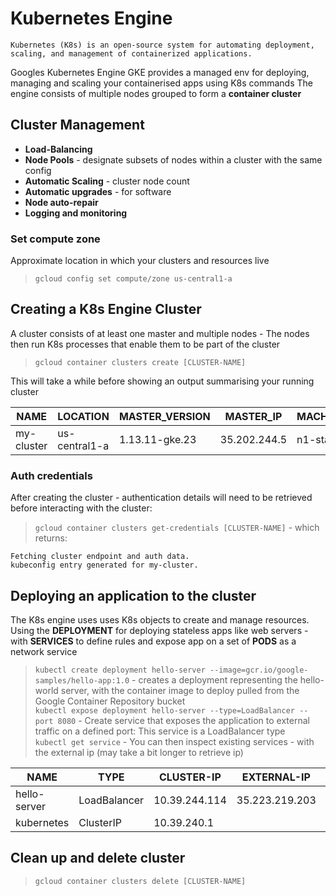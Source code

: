 # Kubernetes Engine

```
Kubernetes (K8s) is an open-source system for automating deployment, scaling, and management of containerized applications.
```
Googles Kubernetes Engine GKE provides a managed env for deploying, managing and scaling your containerised apps using K8s commands 
The engine consists of multiple nodes grouped to form a **container cluster**  

## Cluster Management
* **Load-Balancing**
* **Node Pools** - designate subsets of nodes within a cluster with the same config
* **Automatic Scaling** - cluster node count
* **Automatic upgrades** - for software
* **Node auto-repair**
* **Logging and monitoring**

### Set compute zone
Approximate location in which your clusters and resources live
> `gcloud config set compute/zone us-central1-a`  

## Creating a K8s Engine Cluster

A cluster consists of at least one master and multiple nodes - The nodes then run K8s processes that enable them to be part of the cluster
> `gcloud container clusters create [CLUSTER-NAME]`

This will take a while before showing an output summarising your running cluster  

|NAME        |LOCATION       |MASTER_VERSION  |MASTER_IP     |MACHINE_TYPE   |NODE_VERSION    |NUM_NODES| STATUS |
|------------|---------------|----------------|--------------|---------------|----------------|---------|--------|
|my-cluster  |us-central1-a  |1.13.11-gke.23  |35.202.244.5  |n1-standard-1  |1.13.11-gke.23  |3        | RUNNING|


### Auth credentials
After creating the cluster - authentication details will need to be retrieved before interacting with the cluster:
> `gcloud container clusters get-credentials [CLUSTER-NAME]` - which returns:

`Fetching cluster endpoint and auth data.`  
`kubeconfig entry generated for my-cluster.`

## Deploying an application to the cluster
The K8s engine uses uses K8s objects to create and manage resources.  
Using the **DEPLOYMENT** for deploying stateless apps like web servers - with **SERVICES** to define rules and expose app on a set of **PODS** as a network service

> `kubectl create deployment hello-server --image=gcr.io/google-samples/hello-app:1.0` - creates a deployment representing the hello-world server, with the container image to deploy pulled from the Google Container Repository bucket  
> `kubectl expose deployment hello-server --type=LoadBalancer --port 8080` - Create service that exposes the application to external traffic on a defined port: This service is a LoadBalancer type  
> `kubectl get service` - You can then inspect existing services - with the external ip (may take a bit longer to retrieve ip)

| NAME          |TYPE           |CLUSTER-IP      |EXTERNAL-IP     | PORT(S)        |  AGE |
|---------------|---------------|----------------|----------------|----------------|------|
| hello-server  |LoadBalancer   |10.39.244.114   |35.223.219.203  | 8080:32649/TCP |  63s |
| kubernetes    |ClusterIP      |10.39.240.1     |<none>          | 443/TCP        |  11m |

## Clean up and delete cluster
> `gcloud container clusters delete [CLUSTER-NAME]`